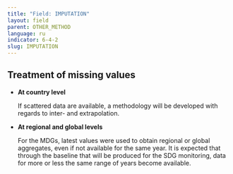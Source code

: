 ```yaml
---
title: "Field: IMPUTATION"
layout: field
parent: OTHER_METHOD
language: ru
indicator: 6-4-2
slug: IMPUTATION
---
```

## Treatment of missing values

* **At country level**

    If scattered data are available, a methodology will be developed with regards to inter- and extrapolation.
* **At regional and global levels**

    For the MDGs, latest values were used to obtain regional or global aggregates, even if not available for the same year. It is expected that through the baseline that will be produced for the SDG monitoring, data for more or less the same range of years become available.